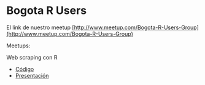 # Bogota R Users


El link de nuestro meetup
[http://www.meetup.com/Bogota-R-Users-Group](http://www.meetup.com/Bogota-R-Users-Group)

Meetups:

Web scraping con R

- [Código](./webscraping/)
- [Presentación](https://docs.google.com/presentation/d/1aFUbRznKUnpLLx6llURR9hxOwVNTz3kHeY5I4QAAljg/pub?start=false&loop=false&delayms=3000&slide=id.p)






